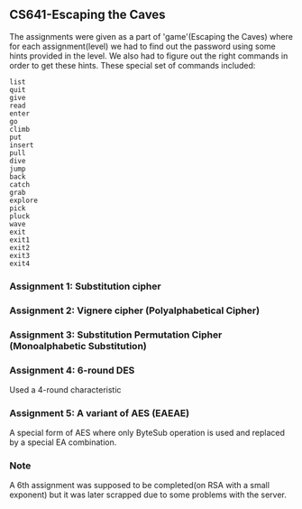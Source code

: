 ## CS641-Escaping the Caves

The assignments were given as a part of 'game'(Escaping the Caves) where for each assignment(level) we had to find out the password using some hints provided in the level. We also had to figure out the right commands in order to get these hints. These special set of commands included:
```
list
quit
give
read
enter
go
climb
put
insert
pull
dive
jump
back
catch
grab
explore
pick
pluck
wave
exit
exit1
exit2
exit3
exit4
```
### Assignment 1: Substitution cipher

### Assignment 2: Vignere cipher (Polyalphabetical Cipher)

### Assignment 3: Substitution Permutation Cipher (Monoalphabetic Substitution) 


### Assignment 4: 6-round DES
Used a 4-round characteristic

### Assignment 5: A variant of AES (EAEAE)
 A special form of AES where only ByteSub operation is used and replaced by a special EA combination. 

### Note
A 6th assignment was supposed to be completed(on RSA with a small exponent) but it was later scrapped due to some problems with the server.